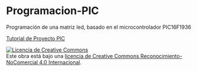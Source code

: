 # Programacion-PIC
Programación de una matriz led, basado en el microcontrolador PIC16F1936

[Tutorial de Proyecto PIC](https://github.com/Borxo/Programacion-PIC/wiki/1-Matriz-de-Led)

<a rel="license" href="http://creativecommons.org/licenses/by-nc/4.0/"><img alt="Licencia de Creative Commons" style="border-width:0" src="https://i.creativecommons.org/l/by-nc/4.0/88x31.png" /></a><br />Este obra está bajo una <a rel="license" href="http://creativecommons.org/licenses/by-nc/4.0/">licencia de Creative Commons Reconocimiento-NoComercial 4.0 Internacional</a>.
